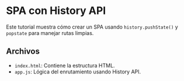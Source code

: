 # SPA con History API

Este tutorial muestra cómo crear un SPA usando `history.pushState()` y `popstate` para manejar rutas limpias.

## Archivos
- `index.html`: Contiene la estructura HTML.
- `app.js`: Lógica del enrutamiento usando History API.
